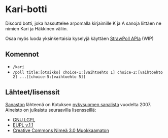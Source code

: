 # Kari-botti

Discord botti, joka hassuttelee arpomalla kirjaimille K ja A sanoja liittäen ne nimien Kari ja Häkkinen väliin.

Osaa myös luoda yksinkertaisia kyselyjä käyttäen [StrawPoll APIa](https://strawpoll.com/en/docs/api/) (WIP)

## Komennot

- `/kari`
- `/poll title:[otsikko] choice-1:[vaihtoehto 1] choice-2:[vaihtoehto 2] ...[[choice-5:[vaihtoehto 5]]`

## Lähteet/lisenssit

[Sanaston](words.json) lähteenä on Kotuksen [nykysuomen sanalista](https://kaino.kotus.fi/sanat/nykysuomi/) vuodelta 2007. Aineisto on julkaistu seuraavilla lisensseillä:

- [GNU LGPL](https://www.gnu.org/licenses/lgpl-3.0.html)
- [EUPL v.1.1](https://joinup.ec.europa.eu/collection/eupl/eupl-text-eupl-12)
- [Creative Commons Nimeä 3.0 Muokkaamaton](https://creativecommons.org/licenses/by/3.0/)
